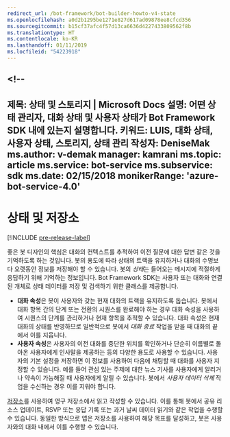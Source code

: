 ```yaml
---
redirect_url: /bot-framework/bot-builder-howto-v4-state
ms.openlocfilehash: a0d2b1295be1271e827d617ad09878ee8cfcd356
ms.sourcegitcommit: b15cf37afc4f57d13ca6636d4227433809562f8b
ms.translationtype: HT
ms.contentlocale: ko-KR
ms.lasthandoff: 01/11/2019
ms.locfileid: "54223918"
---
```

<a name="--"></a><!--
---
제목: 상태 및 스토리지 | Microsoft Docs 설명: 어떤 상태 관리자, 대화 상태 및 사용자 상태가 Bot Framework SDK 내에 있는지 설명합니다.
키워드: LUIS, 대화 상태, 사용자 상태, 스토리지, 상태 관리 작성자: DeniseMak ms.author: v-demak manager: kamrani ms.topic: article ms.service: bot-service ms.subservice: sdk ms.date: 02/15/2018 monikerRange: 'azure-bot-service-4.0'
---

# <a name="state-and-storage"></a>상태 및 저장소
[!INCLUDE [pre-release-label](../includes/pre-release-label.md)]

좋은 봇 디자인의 핵심은 대화의 컨텍스트를 추적하여 이전 질문에 대한 답변 같은 것을 기억하도록 하는 것입니다.
봇의 용도에 따라 상태의 트랙을 유지하거나 대화의 수명보다 오랫동안 정보를 저장해야 할 수 있습니다.
봇의 *상태*는 들어오는 메시지에 적절하게 응답하기 위해 기억하는 정보입니다. Bot Framework SDK는 사용자 또는 대화와 연결된 개체로 상태 데이터를 저장 및 검색하기 위한 클래스를 제공합니다.

* **대화 속성**은 봇이 사용자와 갖는 현재 대화의 트랙을 유지하도록 돕습니다. 봇에서 대화 항목 간의 단계 또는 전환의 시퀀스를 완료해야 하는 경우 대화 속성을 사용하여 시퀀스의 단계를 관리하거나 현재 항목을 추적할 수 있습니다. 대화 속성은 현재 대화의 상태를 반영하므로 일반적으로 봇에서 _대화 종료_ 작업을 받을 때 대화의 끝에서 이를 지웁니다.
* **사용자 속성**은 사용자의 이전 대화를 중단한 위치를 확인하거나 단순히 이름별로 돌아온 사용자에게 인사말을 제공하는 등의 다양한 용도로 사용할 수 있습니다. 사용자의 기본 설정을 저장하면 이 정보를 사용하여 다음에 채팅할 때 대화를 사용자 지정할 수 있습니다. 예를 들어 관심 있는 주제에 대한 뉴스 기사를 사용자에게 알리거나 약속이 가능해질 때 사용자에게 알릴 수 있습니다. 봇에서 _사용자 데이터 삭제_ 작업을 수신하는 경우 이를 지워야 합니다.

[저장소](bot-builder-howto-v4-storage.md)를 사용하여 영구 저장소에서 읽고 작성할 수 있습니다. 이를 통해 봇에서 공유 리소스 업데이트, RSVP 또는 응답 기록 또는 과거 날씨 데이터 읽기와 같은 작업을 수행할 수 있습니다. 동일한 방식으로 앱은 저장소를 사용하여 해당 목표를 달성하고, 봇은 사용자와의 대화 내에서 이를 수행할 수 있습니다.

<!-- 
*Conversation state* pertains to the current conversation that the user is having with your bot. When the conversation ends, your bot deletes this data.

You can also store *user state* that persists after a conversation ends. For example, if you store a user's preferences, you can use that information to customize the conversation the next time you chat. For example, you might alert the user to a news article about a topic that interests her, or alert a user when an appointment becomes available. 
-->

<!-- You should generally avoid saving state using a global variable or function closures.
Doing so will create issues when you want to scale out your bot. Instead, use the conversation state and user state middleware that the BotBuilder SDK provides --> 

<!--
## Types of underlying storage

The SDK provides bot state manager middleware to persist conversation and user state. State can be accessed using the bot's context. This state manager can use Azure Table Storage, file storage, or memory storage as the underlying data storage. You can also create your own storage components for your bot.

Bots built using Azure Table Storage can be designed to be stateless and scalable across multiple compute nodes.

> [!NOTE] 
> File and memory storage won't scale across nodes.

## Writing directly to storage

You can also use the Bot Framework SDK to read and write data directly to storage, without using middleware or without using the bot context. This can be appropriate to data that your bot uses, that comes from a source outside your bot's conversation flow.

For example, let's say your bot allows the user to ask for the weather report, and your bot retrieves the weather report for a specified date, by reading it from an external database. The content of the weather database isn't dependent on user information or the conversation context, so you could just read it directly from storage instead of using the state manager.  See [How to write directly to storage](bot-builder-howto-v4-storage.md) for an example.

## Next steps

Next, lets get into how activities are processed, in depth, and how we respond to them.

> [!div class="nextstepaction"]
> [Activity Processing](bot-builder-concept-activity-processing.md)

## Additional resources

- [How to save state](bot-builder-howto-v4-state.md)
- [How to write directly to storage](bot-builder-howto-v4-storage.md)

-->
